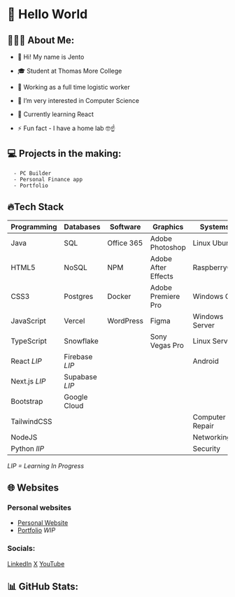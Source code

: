 # 👋 Hello World


## 👨🏼‍🎨 About Me:
- 🙋 Hi! My name is Jento
- 🎓 Student at Thomas More College
- 🏢 Working as a full time logistic worker
  
- 👀 I’m very interested in Computer Science
- 🌱 Currently learning React
- ⚡️ Fun fact - I have a home lab 🤓☝️


## 💻 Projects in the making:
      - PC Builder
      - Personal Finance app
      - Portfolio


## 🔥Tech Stack
| **Programming**    | **Databases**    | **Software**         | **Graphics**              | **Systems**             |
|--------------------|------------------|----------------------|---------------------------|-------------------------|
| Java               | SQL              | Office 365           | Adobe Photoshop           | Linux Ubuntu            |
| HTML5              | NoSQL            | NPM                  | Adobe After Effects       | RaspberryOS             |
| CSS3               | Postgres         | Docker               | Adobe Premiere Pro        | Windows OS              |
| JavaScript         | Vercel           | WordPress            | Figma                     | Windows Server          |
| TypeScript         | Snowflake        |                      | Sony Vegas Pro            | Linux Server            |
| React *LIP*        | Firebase *LIP*   |                      |                           | Android                 |
| Next.js *LIP*      | Supabase *LIP*   |                      |                           |                         |
| Bootstrap          | Google Cloud     |                      |                           |                         |
| TailwindCSS        |                  |                      |                           | Computer Repair         |
| NodeJS             |                  |                      |                           | Networking              |
| Python *lIP*       |                  |                      |                           | Security                |

*LIP = Learning In Progress*


## 🌐 Websites
### Personal websites
- [Personal Website](https://jentopieters.be)
- [Portfolio](https://portfolio.jentopieters.be) *WIP*

### Socials:
[LinkedIn](https://www.linkedin.com/in/pietersj/)
[X](https://twitter.com/denjento)
[YouTube](https://www.youtube.com/@Jento.)


## 📊 GitHub Stats:
